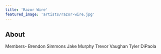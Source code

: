 ```yaml
---
title: 'Razor Wire'
featured_image: 'artists/razor-wire.jpg'
---
```


## About

Members-
Brendon Simmons
Jake Murphy
Trevor Vaughan
Tyler DiPaola
